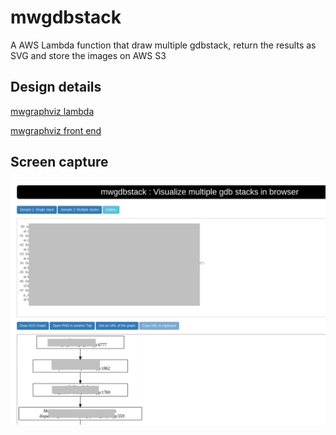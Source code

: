 # mwgdbstack
A AWS Lambda function that draw multiple gdbstack, return the results as SVG and store the images on AWS S3


## Design details 
[mwgraphviz lambda](https://github.com/iamxuxiao/mwgraphviz)

[mwgraphviz front end](https://github.com/iamxuxiao/mwgraphviz_frontend)

## Screen capture

![OneStack](https://github.com/iamxuxiao/mwgdbstack/blob/master/gdb_3.png)

